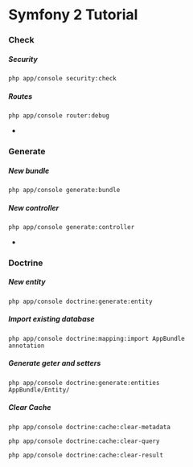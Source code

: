 # Symfony 2 Tutorial

### Check
#####  Security
<code>php app/console security:check</code>

##### Routes
<code>php app/console router:debug</code>

-

### Generate
##### New bundle
<code>php app/console generate:bundle</code>

##### New controller
<code>php app/console generate:controller</code>

-

### Doctrine
##### New entity
<code>php app/console doctrine:generate:entity</code>

##### Import existing database
<code>php app/console doctrine:mapping:import AppBundle annotation</code>

##### Generate geter and setters
<code>php app/console doctrine:generate:entities AppBundle/Entity/</code>

##### Clear Cache
<code>php app/console doctrine:cache:clear-metadata</code>

<code>php app/console doctrine:cache:clear-query</code>

<code>php app/console doctrine:cache:clear-result</code>
